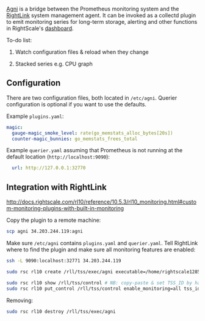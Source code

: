 [Agni](https://en.wikipedia.org/wiki/Agni) is a bridge between the Prometheus
monitoring system and the [RightLink](http://docs.rightscale.com/rl10/) system
management agent. It can be invoked as a collectd plugin to emit monitoring
series for long-term storage, alerting and other functions in RightScale's
[dashboard](https://login.rightscale.com).

To-do list:

1) Watch configuration files & reload when they change

2) Stacked series e.g. CPU graph

## Configuration

There are two configuration files, both located in `/etc/agni`. Querier
configuration is optional if you want to use the defaults.

Example `plugins.yaml`:

```yaml
magic:
  gauge-magic_smoke_level: rate(go_memstats_alloc_bytes[20s])
  counter-magic_bunnies: go_memstats_frees_total
```

Example `querier.yaml` assuming that Prometheus is not running at the default
location (`http://localhost:9090`):

```yaml
  url: http://127.0.0.1:32770
```

## Integration with RightLink

http://docs.rightscale.com/rl10/reference/10.5.3/rl10_monitoring.html#custom-monitoring-plugins-with-built-in-monitoring

Copy the plugin to a remote machine:

```bash
scp agni 34.203.244.119:agni
```

Make sure `/etc/agni` contains `plugins.yaml` and `querier.yaml`. Tell RightLink
where to find the plugin and make sure all monitoring features are enabled:

```bash
ssh -L 9090:localhost:32771 34.203.244.119

sudo rsc rl10 create /rll/tss/exec/agni executable=/home/rightscale12853/agni

sudo rsc rl10 show /rll/tss/control # NB: copy-paste & set TSS_ID by hand!
sudo rsc rl10 put_control /rll/tss/control enable_monitoring=all tss_id=$TSS_ID
```

Removing:

```bash
sudo rsc rl10 destroy /rll/tss/exec/agni
```
